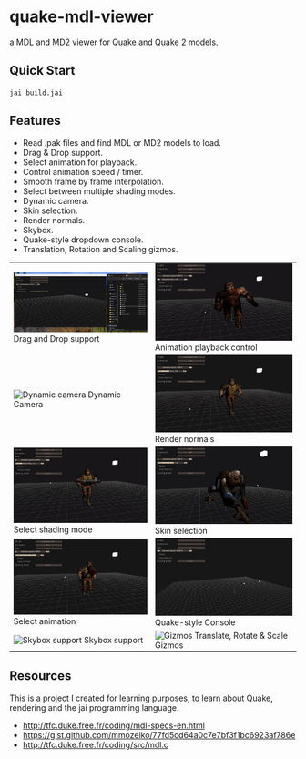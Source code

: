 # quake-mdl-viewer

a MDL and MD2 viewer for Quake and Quake 2 models.

## Quick Start

```jai
jai build.jai
```

## Features

- Read .pak files and find MDL or MD2 models to load.
- Drag & Drop support.
- Select animation for playback.
- Control animation speed / timer.
- Smooth frame by frame interpolation.
- Select between multiple shading modes.
- Dynamic camera.
- Skin selection.
- Render normals.
- Skybox.
- Quake-style dropdown console.
- Translation, Rotation and Scaling gizmos.

|     |     |
| --- | --- |
| <img src=".github/drag_and_drop_support.gif" alt="Drag and Drop support"/> Drag and Drop support | <img src=".github/animation_playback_control.gif" alt="Animation playback control"/> Animation playback control |
| <img src=".github/dynamic_camera.gif" alt="Dynamic camera"/> Dynamic Camera | <img src=".github/render_normals.gif" alt="Render normals"/> Render normals |
| <img src=".github/select_shading_mode.gif" alt="Select shading mode"/> Select shading mode | <img src=".github/skin_selection.gif" alt="Skin selection"/> Skin selection |
| <img src=".github/swap_animations.gif" alt="Select animation"/> Select animation | <img src=".github/dropdown_console.gif" alt="Quake-style Console"/> Quake-style Console |
| <img src=".github/skybox_support.gif" alt="Skybox support"/> Skybox support | <img src=".github/gizmos.gif" alt="Gizmos"/> Translate, Rotate & Scale Gizmos |


## Resources

This is a project I created for learning purposes, to learn about Quake, rendering and the jai programming language.

- <http://tfc.duke.free.fr/coding/mdl-specs-en.html>
- <https://gist.github.com/mmozeiko/77fd5cd64a0c7e7bf3f1bc6923af786e>
- <http://tfc.duke.free.fr/coding/src/mdl.c>
